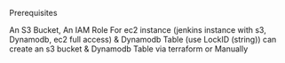 Prerequisites

An S3 Bucket, An IAM Role For ec2 instance (jenkins instance with s3, Dynamodb, ec2 full access) & Dynamodb Table (use LockID (string)) 
can create an s3 bucket & Dynamodb Table via terraform or Manually 
